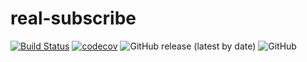 # real-subscribe 
[![Build Status](https://travis-ci.com/admxj/real-subscribe.svg?branch=master)](https://travis-ci.com/admxj/real-subscribe)
[![codecov](https://codecov.io/gh/admxj/real-subscribe/branch/master/graph/badge.svg)](https://codecov.io/gh/admxj/real-subscribe)
![GitHub release (latest by date)](https://img.shields.io/github/v/release/admxj/real-subscribe)
![GitHub](https://img.shields.io/github/license/admxj/real-subscribe)